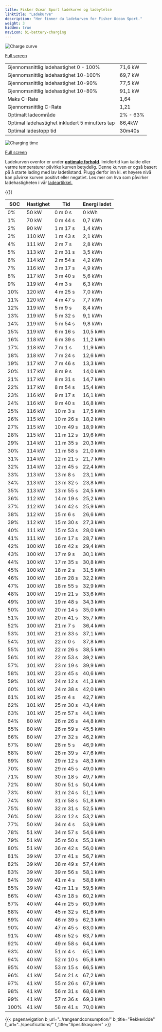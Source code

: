 ```yaml
---
title: Fisker Ocean Sport ladekurve og ladeytelse
linktitle: "Ladekurve"
description: "Her finner du ladekurven for Fisker Ocean Sport."
weight: 3
hidden: true
navicon: bi-battery-charging
---
```

<!-- markdownlint-disable MD033 -->
<img src="/images/models/fisker/ocean/ocean_sport/chargingcurve.svg" alt="Charge curve" class="img-fluid">

[Full screen](/images/models/fisker/ocean/ocean_sport/chargingcurve.svg)


<table class="table table-striped border">
<tbody>
<tr>
<td>Gjennomsnittlig ladehastighet 0 - 100%</td><td>71,6 kW</td>
</tr>
<tr>
<td>Gjennomsnittlig ladehastighet 10-100%</td><td>69,7 kW</td>
</tr>
<tr>
<td>Gjennomsnittlig ladehastighet 10-90%</td><td>77,5 kW</td>
</tr>
<tr>
<td>Gjennomsnittlig ladehastighet 10-80%</td><td>91,1 kW</td>
</tr>
<tr>
<td>Maks C-Rate</td><td>1,64</td>
</tr>
<tr>
<td>Gjennomsnittlig C-Rate</td><td>1,21</td>
</tr>
<tr>
<td>Optimalt ladeområde</td><td>2% - 63%</td>
</tr>
<tr>
<td>Optimal ladehastighet inkludert 5 minutters tap</td><td>86,4kW</td>
</tr>
<tr>
<td>Optimal ladestopp tid</td><td>30m40s</td>
</tr>
</tbody>
</table>
<img src="/images/models/fisker/ocean/ocean_sport/chargingtime.svg" alt="Charging time" class="img-fluid">

[Full screen](/images/models/fisker/ocean/ocean_sport/chargingtime.svg)


Ladekurven ovenfor er under **[optimale forhold](../../../../../technology/battery/charging/#temperatur)**. Imidlertid kan kalde eller varme temperaturer påvirke kurven betydelig. Denne kurven er også basert på å starte lading med lav ladetilstand. Plugg derfor inn kl. et høyere nivå kan påvirke kurven positivt eller negativt. Les mer om hva som påvirker ladehastigheten i vår [ladeartikkel.](../../../../../technology/battery/charging/)


{{<evkxdisplayaddarticle />}}
<table class="table table-striped border">
<thead>
<tr><th>SOC</th><th>Hastighet</th><th>Tid</th><th>Energi ladet</th></tr>
</thead>
<tbody>
<tr>
<td>0%</td><td>50 kW</td><td> 0 m 0 s </td><td>0 kWh </td>
</tr>
<tr>
<td>1%</td><td>70 kW</td><td> 0 m 44 s </td><td>0,7 kWh </td>
</tr>
<tr>
<td>2%</td><td>90 kW</td><td> 1 m 17 s </td><td>1,4 kWh </td>
</tr>
<tr>
<td>3%</td><td>110 kW</td><td> 1 m 43 s </td><td>2,1 kWh </td>
</tr>
<tr>
<td>4%</td><td>111 kW</td><td> 2 m 7 s </td><td>2,8 kWh </td>
</tr>
<tr>
<td>5%</td><td>113 kW</td><td> 2 m 31 s </td><td>3,5 kWh </td>
</tr>
<tr>
<td>6%</td><td>114 kW</td><td> 2 m 54 s </td><td>4,2 kWh </td>
</tr>
<tr>
<td>7%</td><td>116 kW</td><td> 3 m 17 s </td><td>4,9 kWh </td>
</tr>
<tr>
<td>8%</td><td>117 kW</td><td> 3 m 40 s </td><td>5,6 kWh </td>
</tr>
<tr>
<td>9%</td><td>119 kW</td><td> 4 m 3 s </td><td>6,3 kWh </td>
</tr>
<tr>
<td>10%</td><td>120 kW</td><td> 4 m 25 s </td><td>7,0 kWh </td>
</tr>
<tr>
<td>11%</td><td>120 kW</td><td> 4 m 47 s </td><td>7,7 kWh </td>
</tr>
<tr>
<td>12%</td><td>119 kW</td><td> 5 m 9 s </td><td>8,4 kWh </td>
</tr>
<tr>
<td>13%</td><td>119 kW</td><td> 5 m 32 s </td><td>9,1 kWh </td>
</tr>
<tr>
<td>14%</td><td>119 kW</td><td> 5 m 54 s </td><td>9,8 kWh </td>
</tr>
<tr>
<td>15%</td><td>119 kW</td><td> 6 m 16 s </td><td>10,5 kWh </td>
</tr>
<tr>
<td>16%</td><td>118 kW</td><td> 6 m 39 s </td><td>11,2 kWh </td>
</tr>
<tr>
<td>17%</td><td>118 kW</td><td> 7 m 1 s </td><td>11,9 kWh </td>
</tr>
<tr>
<td>18%</td><td>118 kW</td><td> 7 m 24 s </td><td>12,6 kWh </td>
</tr>
<tr>
<td>19%</td><td>117 kW</td><td> 7 m 46 s </td><td>13,3 kWh </td>
</tr>
<tr>
<td>20%</td><td>117 kW</td><td> 8 m 9 s </td><td>14,0 kWh </td>
</tr>
<tr>
<td>21%</td><td>117 kW</td><td> 8 m 31 s </td><td>14,7 kWh </td>
</tr>
<tr>
<td>22%</td><td>117 kW</td><td> 8 m 54 s </td><td>15,4 kWh </td>
</tr>
<tr>
<td>23%</td><td>116 kW</td><td> 9 m 17 s </td><td>16,1 kWh </td>
</tr>
<tr>
<td>24%</td><td>116 kW</td><td> 9 m 40 s </td><td>16,8 kWh </td>
</tr>
<tr>
<td>25%</td><td>116 kW</td><td> 10 m 3 s </td><td>17,5 kWh </td>
</tr>
<tr>
<td>26%</td><td>115 kW</td><td> 10 m 26 s </td><td>18,2 kWh </td>
</tr>
<tr>
<td>27%</td><td>115 kW</td><td> 10 m 49 s </td><td>18,9 kWh </td>
</tr>
<tr>
<td>28%</td><td>115 kW</td><td> 11 m 12 s </td><td>19,6 kWh </td>
</tr>
<tr>
<td>29%</td><td>114 kW</td><td> 11 m 35 s </td><td>20,3 kWh </td>
</tr>
<tr>
<td>30%</td><td>114 kW</td><td> 11 m 58 s </td><td>21,0 kWh </td>
</tr>
<tr>
<td>31%</td><td>114 kW</td><td> 12 m 21 s </td><td>21,7 kWh </td>
</tr>
<tr>
<td>32%</td><td>114 kW</td><td> 12 m 45 s </td><td>22,4 kWh </td>
</tr>
<tr>
<td>33%</td><td>113 kW</td><td> 13 m 8 s </td><td>23,1 kWh </td>
</tr>
<tr>
<td>34%</td><td>113 kW</td><td> 13 m 32 s </td><td>23,8 kWh </td>
</tr>
<tr>
<td>35%</td><td>113 kW</td><td> 13 m 55 s </td><td>24,5 kWh </td>
</tr>
<tr>
<td>36%</td><td>112 kW</td><td> 14 m 19 s </td><td>25,2 kWh </td>
</tr>
<tr>
<td>37%</td><td>112 kW</td><td> 14 m 42 s </td><td>25,9 kWh </td>
</tr>
<tr>
<td>38%</td><td>112 kW</td><td> 15 m 6 s </td><td>26,6 kWh </td>
</tr>
<tr>
<td>39%</td><td>112 kW</td><td> 15 m 30 s </td><td>27,3 kWh </td>
</tr>
<tr>
<td>40%</td><td>111 kW</td><td> 15 m 53 s </td><td>28,0 kWh </td>
</tr>
<tr>
<td>41%</td><td>111 kW</td><td> 16 m 17 s </td><td>28,7 kWh </td>
</tr>
<tr>
<td>42%</td><td>100 kW</td><td> 16 m 42 s </td><td>29,4 kWh </td>
</tr>
<tr>
<td>43%</td><td>100 kW</td><td> 17 m 9 s </td><td>30,1 kWh </td>
</tr>
<tr>
<td>44%</td><td>100 kW</td><td> 17 m 35 s </td><td>30,8 kWh </td>
</tr>
<tr>
<td>45%</td><td>100 kW</td><td> 18 m 2 s </td><td>31,5 kWh </td>
</tr>
<tr>
<td>46%</td><td>100 kW</td><td> 18 m 28 s </td><td>32,2 kWh </td>
</tr>
<tr>
<td>47%</td><td>100 kW</td><td> 18 m 55 s </td><td>32,9 kWh </td>
</tr>
<tr>
<td>48%</td><td>100 kW</td><td> 19 m 21 s </td><td>33,6 kWh </td>
</tr>
<tr>
<td>49%</td><td>100 kW</td><td> 19 m 48 s </td><td>34,3 kWh </td>
</tr>
<tr>
<td>50%</td><td>100 kW</td><td> 20 m 14 s </td><td>35,0 kWh </td>
</tr>
<tr>
<td>51%</td><td>100 kW</td><td> 20 m 41 s </td><td>35,7 kWh </td>
</tr>
<tr>
<td>52%</td><td>100 kW</td><td> 21 m 7 s </td><td>36,4 kWh </td>
</tr>
<tr>
<td>53%</td><td>101 kW</td><td> 21 m 33 s </td><td>37,1 kWh </td>
</tr>
<tr>
<td>54%</td><td>101 kW</td><td> 22 m 0 s </td><td>37,8 kWh </td>
</tr>
<tr>
<td>55%</td><td>101 kW</td><td> 22 m 26 s </td><td>38,5 kWh </td>
</tr>
<tr>
<td>56%</td><td>101 kW</td><td> 22 m 53 s </td><td>39,2 kWh </td>
</tr>
<tr>
<td>57%</td><td>101 kW</td><td> 23 m 19 s </td><td>39,9 kWh </td>
</tr>
<tr>
<td>58%</td><td>101 kW</td><td> 23 m 45 s </td><td>40,6 kWh </td>
</tr>
<tr>
<td>59%</td><td>101 kW</td><td> 24 m 12 s </td><td>41,3 kWh </td>
</tr>
<tr>
<td>60%</td><td>101 kW</td><td> 24 m 38 s </td><td>42,0 kWh </td>
</tr>
<tr>
<td>61%</td><td>101 kW</td><td> 25 m 4 s </td><td>42,7 kWh </td>
</tr>
<tr>
<td>62%</td><td>101 kW</td><td> 25 m 30 s </td><td>43,4 kWh </td>
</tr>
<tr>
<td>63%</td><td>101 kW</td><td> 25 m 57 s </td><td>44,1 kWh </td>
</tr>
<tr>
<td>64%</td><td>80 kW</td><td> 26 m 26 s </td><td>44,8 kWh </td>
</tr>
<tr>
<td>65%</td><td>80 kW</td><td> 26 m 59 s </td><td>45,5 kWh </td>
</tr>
<tr>
<td>66%</td><td>80 kW</td><td> 27 m 32 s </td><td>46,2 kWh </td>
</tr>
<tr>
<td>67%</td><td>80 kW</td><td> 28 m 5 s </td><td>46,9 kWh </td>
</tr>
<tr>
<td>68%</td><td>80 kW</td><td> 28 m 39 s </td><td>47,6 kWh </td>
</tr>
<tr>
<td>69%</td><td>80 kW</td><td> 29 m 12 s </td><td>48,3 kWh </td>
</tr>
<tr>
<td>70%</td><td>80 kW</td><td> 29 m 45 s </td><td>49,0 kWh </td>
</tr>
<tr>
<td>71%</td><td>80 kW</td><td> 30 m 18 s </td><td>49,7 kWh </td>
</tr>
<tr>
<td>72%</td><td>80 kW</td><td> 30 m 51 s </td><td>50,4 kWh </td>
</tr>
<tr>
<td>73%</td><td>80 kW</td><td> 31 m 24 s </td><td>51,1 kWh </td>
</tr>
<tr>
<td>74%</td><td>80 kW</td><td> 31 m 58 s </td><td>51,8 kWh </td>
</tr>
<tr>
<td>75%</td><td>80 kW</td><td> 32 m 31 s </td><td>52,5 kWh </td>
</tr>
<tr>
<td>76%</td><td>50 kW</td><td> 33 m 12 s </td><td>53,2 kWh </td>
</tr>
<tr>
<td>77%</td><td>50 kW</td><td> 34 m 4 s </td><td>53,9 kWh </td>
</tr>
<tr>
<td>78%</td><td>51 kW</td><td> 34 m 57 s </td><td>54,6 kWh </td>
</tr>
<tr>
<td>79%</td><td>51 kW</td><td> 35 m 50 s </td><td>55,3 kWh </td>
</tr>
<tr>
<td>80%</td><td>51 kW</td><td> 36 m 42 s </td><td>56,0 kWh </td>
</tr>
<tr>
<td>81%</td><td>39 kW</td><td> 37 m 41 s </td><td>56,7 kWh </td>
</tr>
<tr>
<td>82%</td><td>39 kW</td><td> 38 m 49 s </td><td>57,4 kWh </td>
</tr>
<tr>
<td>83%</td><td>39 kW</td><td> 39 m 56 s </td><td>58,1 kWh </td>
</tr>
<tr>
<td>84%</td><td>39 kW</td><td> 41 m 4 s </td><td>58,8 kWh </td>
</tr>
<tr>
<td>85%</td><td>39 kW</td><td> 42 m 11 s </td><td>59,5 kWh </td>
</tr>
<tr>
<td>86%</td><td>40 kW</td><td> 43 m 18 s </td><td>60,2 kWh </td>
</tr>
<tr>
<td>87%</td><td>40 kW</td><td> 44 m 25 s </td><td>60,9 kWh </td>
</tr>
<tr>
<td>88%</td><td>40 kW</td><td> 45 m 32 s </td><td>61,6 kWh </td>
</tr>
<tr>
<td>89%</td><td>40 kW</td><td> 46 m 39 s </td><td>62,3 kWh </td>
</tr>
<tr>
<td>90%</td><td>40 kW</td><td> 47 m 45 s </td><td>63,0 kWh </td>
</tr>
<tr>
<td>91%</td><td>40 kW</td><td> 48 m 52 s </td><td>63,7 kWh </td>
</tr>
<tr>
<td>92%</td><td>40 kW</td><td> 49 m 58 s </td><td>64,4 kWh </td>
</tr>
<tr>
<td>93%</td><td>40 kW</td><td> 51 m 4 s </td><td>65,1 kWh </td>
</tr>
<tr>
<td>94%</td><td>40 kW</td><td> 52 m 10 s </td><td>65,8 kWh </td>
</tr>
<tr>
<td>95%</td><td>40 kW</td><td> 53 m 15 s </td><td>66,5 kWh </td>
</tr>
<tr>
<td>96%</td><td>41 kW</td><td> 54 m 21 s </td><td>67,2 kWh </td>
</tr>
<tr>
<td>97%</td><td>41 kW</td><td> 55 m 26 s </td><td>67,9 kWh </td>
</tr>
<tr>
<td>98%</td><td>41 kW</td><td> 56 m 31 s </td><td>68,6 kWh </td>
</tr>
<tr>
<td>99%</td><td>41 kW</td><td> 57 m 36 s </td><td>69,3 kWh </td>
</tr>
<tr>
<td>100%</td><td>41 kW</td><td> 58 m 41 s </td><td>70,0 kWh </td>
</tr>
</tbody>
</table>


{{< pagenavigation b_url="../rangeandconsumption/" b_title="Rekkevidde" f_url="../specifications/" f_title="Spesifikasjoner" >}}
